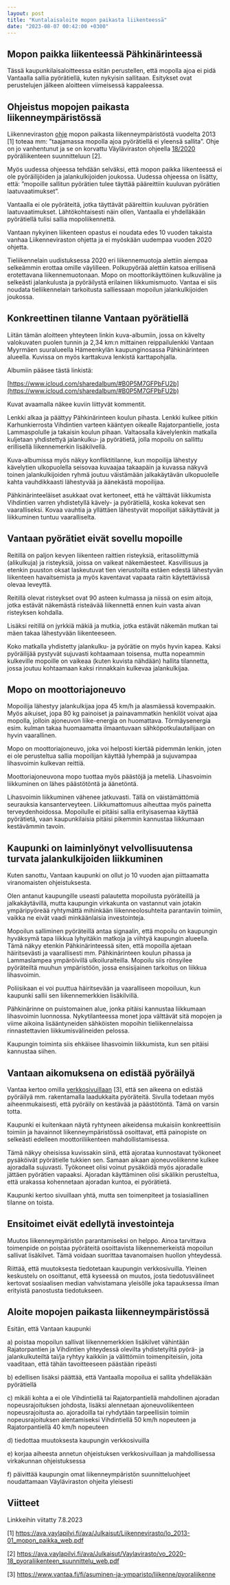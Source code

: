 ```yaml
---
layout: post
title: "Kuntalaisaloite mopon paikasta liikenteessä"
date: "2023-08-07 00:42:00 +0300"
---
```


## Mopon paikka liikenteessä Pähkinärinteessä

Tässä kaupunkilaisaloitteessa esitän perustellen, että mopolla ajoa ei pidä Vantaalla sallia pyörätiellä, kuten nykyisin sallitaan. Esitykset ovat perustelujen jälkeen aloitteen viimeisessä kappaleessa.

## Ohjeistus mopojen paikasta liikenneympäristössä

Liikenneviraston [ohje](https://ava.vaylapilvi.fi/ava/Julkaisut/Liikennevirasto/lo_2013-01_mopon_paikka_web.pdf) mopon paikasta liikenneympäristöstä vuodelta 2013 [1] toteaa mm: ”taajamassa mopolla ajoa pyörätiellä ei yleensä sallita”. Ohje on jo vanhentunut ja se on korvattu Väyläviraston ohjeella [18/2020](https://ava.vaylapilvi.fi/ava/Julkaisut/Vaylavirasto/vo_2020-18_pyoraliikenteen_suunnittelu_web.pdf) pyöräliikenteen suunnitteluun [2].

Myös uudessa ohjeessa tehdään selväksi, että mopon paikka liikenteessä ei ole pyöräilijöiden ja jalankulkijoiden joukossa. Uudessa ohjeessa on lisätty, että: ”mopoille sallitun pyörätien tulee täyttää pääreittiin kuuluvan pyörätien laatuvaatimukset”.

Vantaalla ei ole pyöräteitä, jotka täyttävät pääreittiin kuuluvan pyörätien laatuvaatimukset. Lähtökohtaisesti näin ollen, Vantaalla ei yhdelläkään pyörätiellä tulisi sallia mopoliikennettä.

Vantaan nykyinen liikenteen opastus ei noudata edes 10 vuoden takaista vanhaa Liikenneviraston ohjetta ja ei myöskään uudempaa vuoden 2020 ohjetta.

Tieliikennelain uudistuksessa 2020 eri liikennemuotoja alettiin aiempaa selkeämmin erottaa omille väylilleen. Polkupyörää alettiin katsoa erillisenä erotettavana liikennemuotonaan. Mopo on moottorikäyttöinen kulkuväline ja selkeästi jalankulusta ja pyöräilystä erilainen liikkumismuoto. Vantaa ei siis noudata tieliikennelain tarkoitusta salliessaan mopoilun jalankulkijoiden joukossa.

## Konkreettinen tilanne Vantaan pyörätiellä

Liitän tämän aloitteen yhteyteen linkin kuva-albumiin, jossa on kävelty valokuvaten puolen tunnin ja 2,34 km:n mittainen reippailulenkki Vantaan Myyrmäen suuralueella Hämeenkylän kaupunginosassa Pähkinärinteen alueella. Kuvissa on myös karttakuva lenkistä karttapohjalla.

Albumiin pääsee tästä linkistä:

[https://www.icloud.com/sharedalbum/#B0P5M7GFPbFU2b](https://www.icloud.com/sharedalbum/#B0P5M7GFPbFU2b)

Kuvat avaamalla näkee kuviin liittyvät kommentit.

Lenkki alkaa ja päättyy Pähkinärinteen koulun pihasta. Lenkki kulkee pitkin Karhunkierrosta Vihdintien varteen kääntyen oikealle Rajatorpantielle, josta Lammaspolulle ja takaisin koulun pihaan. Valtaosalla kävelylenkin matkalla kuljetaan yhdistettyä jalankulku- ja pyörätietä, jolla mopoilu on sallittu erillisellä liikennemerkin lisäkilvellä.

Kuva-albumissa myös näkyy konfliktitilanne, kun mopoilija lähestyy kävelytien ulkopuolella seisovaa kuvaajaa takaapäin ja kuvassa näkyvä toinen jalankulkijoiden ryhmä joutuu väistämään jalkakäytävän ulkopuolelle kahta vauhdikkaasti lähestyvää ja äänekästä mopoilijaa.

Pähkinärinteeläiset asukkaat ovat kertoneet, että he välttävät liikkumista Vihdintien varren yhdistetyllä kävely- ja pyörätiellä, koska kokevat sen vaaralliseksi. Kovaa vauhtia ja yllättäen lähestyvät mopoilijat säikäyttävät ja liikkuminen tuntuu vaaralliselta.

## Vantaan pyörätiet eivät sovellu mopoille

Reitillä on paljon kevyen liikenteen raittien risteyksiä, eritasoliittymiä (alikulkuja) ja risteyksiä, joissa on vaikeat näkemäesteet. Kasvillisuus ja etenkin puuston oksat laskeutuvat tien vierustoilta estäen edestä lähestyvän liikenteen havaitsemista ja myös kaventavat vapaata raitin käytettävissä olevaa leveyttä.

Reitillä olevat risteykset ovat 90 asteen kulmassa ja niissä on esim aitoja, jotka estävät näkemästä risteävää liikennettä ennen kuin vasta aivan risteyksen kohdalla.

Lisäksi reitillä on jyrkkiä mäkiä ja mutkia, jotka estävät näkemän mutkan tai mäen takaa lähestyvään liikenteeseen.

Koko matkalla yhdistetty jalankulku- ja pyörätie on myös hyvin kapea. Kaksi pyöräilijää pystyvät sujuvasti kohtaamaan toisensa, mutta nopeammin kulkeville mopoille on vaikeaa (kuten kuvista nähdään) hallita tilannetta, jossa joutuu kohtaamaan kaksi rinnakkain kulkevaa jalankulkijaa.

## Mopo on moottoriajoneuvo

Mopoilija lähestyy jalankulkijaa jopa 45 km/h ja alasmäessä kovempaakin. Myös aikuiset, jopa 80 kg painoiset ja painavammatkin henkilöt voivat ajaa mopolla, jolloin ajoneuvon liike-energia on huomattava. Törmäysenergia esim. kulman takaa huomaamatta ilmaantuvaan sähköpotkulautailijaan on hyvin vaarallinen.

Mopo on moottoriajoneuvo, joka voi helposti kiertää pidemmän lenkin, joten ei ole perusteltua sallia mopoilijan käyttää lyhempää ja sujuvampaa lihasvoimin kulkevan reittiä.

Moottoriajoneuvona mopo tuottaa myös päästöjä ja meteliä. Lihasvoimin liikkuminen on lähes päästötöntä ja äänetöntä.

Lihasvoimin liikkuminen vähenee jatkuvasti. Tällä on väistämättömiä seurauksia kansanterveyteen. Liikkumattomuus aiheuttaa myös painetta terveydenhoidossa. Mopoilulle ei pitäisi sallia erityisasemaa käyttää pyörätietä, vaan kaupunkilaisia pitäisi pikemmin kannustaa liikkumaan kestävämmin tavoin.

## Kaupunki on laiminlyönyt velvollisuutensa turvata jalankulkijoiden liikkuminen

Kuten sanottu, Vantaan kaupunki on ollut jo 10 vuoden ajan piittaamatta viranomaisten ohjeistuksesta.

Olen antanut kaupungille useasti palautetta mopoilusta pyöräteillä ja jalkakäytävillä, mutta kaupungin virkakunta on vastannut vain jotakin ympäripyöreää ryhtymättä mihinkään liikenneolosuhteita parantaviin toimiin, vaikka ne eivät vaadi minkäänlaisia investointeja.

Mopoilun salliminen pyöräteillä antaa signaalin, että mopoilu on kaupungin hyväksymä tapa liikkua lyhyitäkin matkoja ja viihtyä kaupungin alueella. Tämä näkyy etenkin Pähkinärinteessä siten, että mopoilla ajetaan häiritsevästi ja vaarallisesti mm. Pähkinärinteen koulun pihassa ja Lammaslampea ympäröivillä ulkoiluraiteilla. Mopoilu siis rönsyilee pyöräteiltä muuhun ympäristöön, jossa ensisijainen tarkoitus on liikkua lihasvoimin.

Poliisikaan ei voi puuttua häiritsevään ja vaaralliseen mopoiluun, kun kaupunki sallii sen liikennemerkkien lisäkilvillä.

Pähkinärinne on puistomainen alue, jonka pitäisi kannustaa liikkumaan lihasvoimin luonnossa. Nykytilanteessa monet jopa välttävät sitä mopojen ja viime aikoina lisääntyneiden sähköisten mopoihin tieliikennelaissa rinnastettavien liikkumisvälineiden pelossa.

Kaupungin toiminta siis ehkäisee lihasvoimin liikkumista, kun sen pitäisi kannustaa siihen.

## Vantaan aikomuksena on edistää pyöräilyä

Vantaa kertoo omilla [verkkosivuillaan](https://www.vantaa.fi/fi/asuminen-ja-ymparisto/liikenne/pyoraliikenne) [3], että sen aikeena on edistää pyöräilyä mm. rakentamalla laadukkaita pyöräteitä. Sivulla todetaan myös aiheenmukaisesti, että pyöräily on kestävää ja päästötöntä. Tämä on varsin totta.

Kaupunki ei kuitenkaan näytä ryhtyneen aikeidensa mukaisiin konkreettisiin toimiin ja havainnot liikenneympäristössä osoittavat, että painopiste on selkeästi edelleen moottoriliikenteen mahdollistamisessa.

Tämä näkyy oheisissa kuvissakin siinä, että ajorataa kunnostavat työkoneet pysäköivät pyörätielle tukkien sen. Samaan aikaan ajoneuvoliikenne kulkee ajoradalla sujuvasti. Työkoneet olisi voinut pysäköidä myös ajoradalle jättäen pyörätien vapaaksi. Ajoradan käyttäminen olisi sikälikin perusteltua, että urakassa kohennetaan ajoradan kuntoa, ei pyörätietä.

Kaupunki kertoo sivuillaan yhtä, mutta sen toimenpiteet ja tosiasiallinen tilanne on toista.

## Ensitoimet eivät edellytä investointeja

Muutos liikenneympäristön parantamiseksi on helppo. Ainoa tarvittava toimenpide on poistaa pyöräteitä osoittavista liikennemerkeistä mopoilun sallivat lisäkilvet. Tämä voidaan suorittaa tavanomaisen huollon yhteydessä.

Riittää, että muutoksesta tiedotetaan kaupungin verkkosivuilla. Yleinen keskustelu on osoittanut, että kyseessä on muutos, josta tiedotusvälineet kertovat sosiaalisen median vahvistamana yleisölle joka tapauksessa ilman erityistä panostusta tiedotukseen.

## Aloite mopojen paikasta liikenneympäristössä

Esitän, että Vantaan kaupunki

a) poistaa mopoilun sallivat liikennemerkkien lisäkilvet vähintään Rajatorpantien ja Vihdintien yhteydessä olevilta yhdistetyiltä pyörä- ja jalankulkuteiltä tai/ja ryhtyy kaikkiin ja välittömiin toimenpiteisiin, joita vaaditaan, että tähän tavoitteeseen päästään ripeästi

b) edellisen lisäksi päättää, että Vantaalla mopoilua ei sallita yhdelläkään pyörätiellä

c) mikäli kohta a ei ole Vihdintiellä tai Rajatorpantiellä mahdollinen ajoradan nopeusrajoituksen johdosta, lisäksi alennetaan ajoneuvoliikenteen nopeusrajoitusta ao. ajoradoilla tai ryhdytään tarpeellisiin toimiin nopeusrajoituksen alentamiseksi Vihdintiellä 50 km/h nopeuteen ja Rajatorpantiellä 40 km/h nopeuteen

d) tiedottaa muutoksesta kaupungin verkkosivuilla

e) korjaa aiheesta annetun ohjeistuksen verkkosivuillaan ja mahdollisessa virkakunnan ohjeistuksessa

f) päivittää kaupungin omat liikenneympäristön suunnitteluohjeet noudattamaan Väyläviraston ohjeita yleisesti

## Viitteet

Linkkeihin viitatty 7.8.2023

[1] https://ava.vaylapilvi.fi/ava/Julkaisut/Liikennevirasto/lo_2013-01_mopon_paikka_web.pdf

[2] https://ava.vaylapilvi.fi/ava/Julkaisut/Vaylavirasto/vo_2020-18_pyoraliikenteen_suunnittelu_web.pdf

[3] https://www.vantaa.fi/fi/asuminen-ja-ymparisto/liikenne/pyoraliikenne